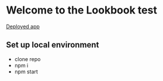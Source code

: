 # Welcome to the Lookbook test

[Deployed app](https://lookbook-dev-test.herokuapp.com/)

## Set up local environment

- clone repo
- npm i
- npm start
